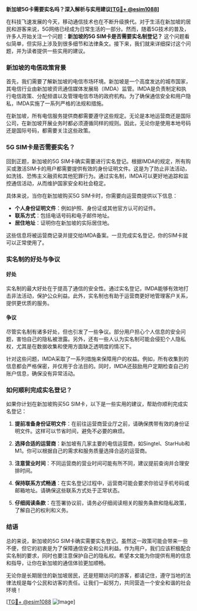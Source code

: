 **新加坡5G卡需要实名吗？深入解析与实用建议[[TG💪+ @esim1088](https://t.me/s/esim1088)]**

在科技飞速发展的今天，移动通信技术也在不断升级换代。对于生活在新加坡的居民和游客来说，5G网络已经成为日常生活的一部分。然而，随着5G技术的普及，许多人开始关注一个问题：**新加坡的5G SIM卡是否需要实名制登记？** 这个问题看似简单，但实际上涉及到很多细节和法律条文。接下来，我们就来详细探讨这个问题，并为读者提供一些实用的建议。

### 新加坡的电信政策背景

首先，我们需要了解新加坡的电信市场环境。新加坡是一个高度发达的城市国家，其电信行业由新加坡资讯通信媒体发展局（IMDA）监管。IMDA是负责制定和执行电信政策、分配频谱以及管理电信市场的政府机构。为了确保通信安全和用户隐私，IMDA实施了一系列严格的法规和措施。

在新加坡，所有电信服务提供商都需要遵守这些规定。无论是本地运营商还是国际公司，在新加坡开展业务时都必须遵循同样的规则。因此，无论你是使用本地号码还是国际号码，都需要关注这些政策。

### 5G SIM卡是否需要实名？

回到正题，新加坡的5G SIM卡确实需要进行实名登记。根据IMDA的规定，所有购买或激活SIM卡的用户都需要提供有效的身份证明文件。这是为了防止非法活动，如洗钱、恐怖主义融资和其他犯罪行为。通过实名制，IMDA可以更好地追踪和监控通信活动，从而维护国家安全和社会稳定。

具体来说，当你在新加坡购买5G SIM卡时，你需要向运营商提供以下信息：

- **个人身份证明文件**：例如护照、身份证或其他官方认可的证件。
- **联系方式**：包括电话号码和电子邮件地址。
- **居住地址**：证明你在新加坡的实际居住地。

这些信息将被运营商记录并提交给IMDA备案。一旦完成实名登记，你的SIM卡就可以正常使用了。

### 实名制的好处与争议

#### 好处

实名制的最大好处在于提高了通信的安全性。通过实名登记，IMDA能够有效地打击非法活动，保护公众利益。此外，实名制也有助于运营商更好地管理客户关系，提供更优质的服务。

#### 争议

尽管实名制有诸多好处，但也引发了一些争议。部分用户担心个人信息的安全问题，害怕自己的隐私被泄露。另外，还有一些人认为实名制可能会侵犯个人隐私权，尤其是在数据收集和使用方面缺乏透明度的情况下。

针对这些问题，IMDA采取了一系列措施来保障用户的权益。例如，所有收集到的信息都会严格保密，并仅用于合法目的。同时，IMDA还鼓励用户定期检查自己的账户信息，确保没有异常活动。

### 如何顺利完成实名登记？

如果你计划在新加坡购买5G SIM卡，以下是一些实用的建议，帮助你顺利完成实名登记：

1. **提前准备身份证明文件**：在前往运营商营业厅之前，请确保携带有效的身份证明文件。这样可以节省时间，避免不必要的麻烦。

2. **选择合适的运营商**：新加坡有几家主要的电信运营商，如Singtel、StarHub和M1。你可以根据自己的需求和服务质量选择合适的运营商。

3. **注意营业时间**：不同运营商的营业时间可能有所不同，建议提前查询并合理安排时间。

4. **保持联系方式畅通**：在实名登记过程中，运营商可能会要求你验证手机号码或邮箱地址。请确保这些联系方式处于正常状态。

5. **仔细阅读条款**：在签署协议前，请务必仔细阅读相关的服务条款和隐私政策，了解自己的权利和义务。

### 结语

总的来说，新加坡的5G SIM卡确实需要实名登记。虽然这一政策可能会带来一些不便，但它的初衷是为了保障通信安全和公共利益。作为用户，我们应该积极配合实名制的要求，同时也要注意保护自己的隐私权。希望本文能为你提供有用的信息和指导，让你在新加坡的通信体验更加顺畅。

无论你是长期居住的新加坡居民，还是短期访问的游客，都请记住，遵守当地的法律法规是每个公民和访客的责任。让我们一起努力，共同营造一个安全和谐的社会环境！

[[TG💪+ @esim1088](https://t.me/s/esim1088) ![Image](https://i.postimg.cc/4NQfJmqS/Snipaste-2025-05-13-00-14-12.png)]